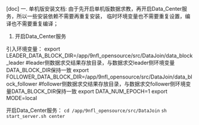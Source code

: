 [doc]
一. 单机版安装文档:
由于先开启单机版数据求教，再开启Data_Center服务，所以一些安装依赖不需要再重复安装，
临时环境变量也不需要重复设置，编译也不需要重复编译；
        
1. 开启Data_Center服务

引入环境变量：
export LEADER_DATA_BLOCK_DIR=/app/9nfl_opensource/src/DataJoin/data_block_leader
#leader侧数据求交结果存放目录，与数据求交leader侧环境变量DATA_BLOCK_DIR保持一致
export FOLLOWER_DATA_BLOCK_DIR=/app/9nfl_opensource/src/DataJoin/data_block_follower
#follower侧数据求交结果存放目录，与数据求交follower侧环境变量DATA_BLOCK_DIR保持一致
export DATA_NUM_EPOCH=1
export MODE=local

开启Data_Center服务：
`cd /app/9nfl_opensource/src/DataJoin`
`sh start_server.sh center`
